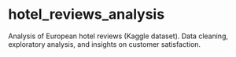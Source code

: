 # hotel_reviews_analysis
Analysis of European hotel reviews (Kaggle dataset). Data cleaning, exploratory analysis, and insights on customer satisfaction.
